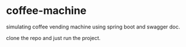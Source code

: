 # coffee-machine
simulating coffee vending machine using spring boot and swagger doc.

clone the repo and just run the project.
